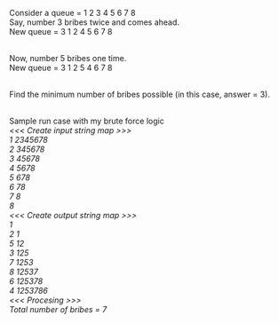 Consider a queue = 1 2 3 4 5 6 7 8 <br>
Say, number 3 bribes twice and comes ahead. <br>
New queue = 3 1 2 4 5 6 7 8 <br><br>

Now, number 5 bribes one time. <br>
New queue = 3 1 2 5 4 6 7 8 <br><br>

Find the minimum number of bribes possible (in this case, answer = 3). <br><br>

Sample run case with my brute force logic <br>
<em>
<<< Create input string map >>> <br>
1 2345678 <br>
2 345678 <br>
3 45678 <br>
4 5678 <br>
5 678 <br>
6 78 <br>
7 8 <br>
8 <br>
<<< Create output string map >>> <br>
1 <br>
2 1 <br>
5 12 <br>
3 125 <br>
7 1253 <br>
8 12537 <br>
6 125378 <br>
4 1253786 <br>
<<< Procesing >>> <br>
Total number of bribes = 7 <br>
</em>
